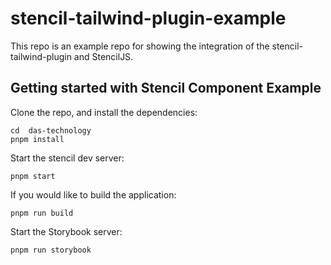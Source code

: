 # stencil-tailwind-plugin-example

This repo is an example repo for showing the integration of the stencil-tailwind-plugin and StencilJS.

## Getting started with Stencil Component Example

Clone the repo, and install the dependencies:
```shell
cd  das-technology
pnpm install
```

Start the stencil dev server:
```shell
pnpm start
```

If you would like to build the application:
```shell
pnpm run build
```
 

Start the Storybook server:
```shell
pnpm run storybook
```
